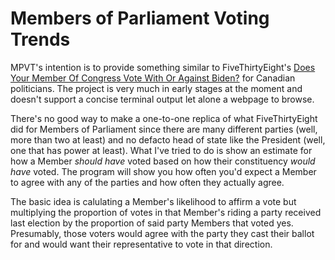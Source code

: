 # Members of Parliament Voting Trends

MPVT's intention is to provide something similar to FiveThirtyEight's [Does Your Member Of Congress Vote With Or Against Biden?](https://projects.fivethirtyeight.com/biden-congress-votes/) for Canadian politicians. The project is very much in early stages at the moment and doesn't support a concise terminal output let alone a webpage to browse. 

There's no good way to make a one-to-one replica of what FiveThirtyEight did for Members of Parliament since there are many different parties (well, more than two at least) and no defacto head of state like the President (well, one that has power at least). What I've tried to do is show an estimate for how a Member *should have* voted based on how their constituency *would have* voted. The program will show you how often you'd expect a Member to agree with any of the parties and how often they actually agree.

The basic idea is calulating a Member's likelihood to affirm a vote but multiplying the proportion of votes in that Member's riding a party received last election by the proportion of said party Members that voted yes. Presumably, those voters would agree with the party they cast their ballot for and would want their representative to vote in that direction.